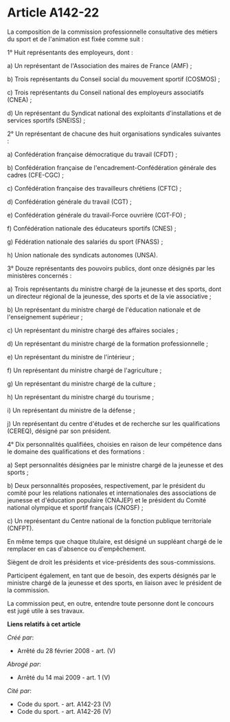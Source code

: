 # Article A142-22

La composition de la commission professionnelle consultative des métiers du sport et de l'animation est fixée comme suit :

1° Huit représentants des employeurs, dont :

a) Un représentant de l'Association des maires de France (AMF) ;

b) Trois représentants du Conseil social du mouvement sportif (COSMOS) ;

c) Trois représentants du Conseil national des employeurs associatifs (CNEA) ;

d) Un représentant du Syndicat national des exploitants d'installations et de services sportifs (SNEISS) ;

2° Un représentant de chacune des huit organisations syndicales suivantes :

a) Confédération française démocratique du travail (CFDT) ;

b) Confédération française de l'encadrement-Confédération générale des cadres (CFE-CGC) ;

c) Confédération française des travailleurs chrétiens (CFTC) ;

d) Confédération générale du travail (CGT) ;

e) Confédération générale du travail-Force ouvrière (CGT-FO) ;

f) Confédération nationale des éducateurs sportifs (CNES) ;

g) Fédération nationale des salariés du sport (FNASS) ;

h) Union nationale des syndicats autonomes (UNSA).

3° Douze représentants des pouvoirs publics, dont onze désignés par les ministères concernés :

a) Trois représentants du ministre chargé de la jeunesse et des sports, dont un directeur régional de la jeunesse, des sports
et de la vie associative ;

b) Un représentant du ministre chargé de l'éducation nationale et de l'enseignement supérieur ;

c) Un représentant du ministre chargé des affaires sociales ;

d) Un représentant du ministre chargé de la formation professionnelle ;

e) Un représentant du ministre de l'intérieur ;

f) Un représentant du ministre chargé de l'agriculture ;

g) Un représentant du ministre chargé de la culture ;

h) Un représentant du ministre chargé du tourisme ;

i) Un représentant du ministre de la défense ;

j) Un représentant du centre d'études et de recherche sur les qualifications (CEREQ), désigné par son président.

4° Dix personnalités qualifiées, choisies en raison de leur compétence dans le domaine des qualifications et des formations :

a) Sept personnalités désignées par le ministre chargé de la jeunesse et des sports ;

b) Deux personnalités proposées, respectivement, par le président du comité pour les relations nationales et internationales
des associations de jeunesse et d'éducation populaire (CNAJEP) et le président du Comité national olympique et sportif
français (CNOSF) ;

c) Un représentant du Centre national de la fonction publique territoriale (CNFPT).

En même temps que chaque titulaire, est désigné un suppléant chargé de le remplacer en cas d'absence ou d'empêchement.

Siègent de droit les présidents et vice-présidents des sous-commissions.

Participent également, en tant que de besoin, des experts désignés par le ministre chargé de la jeunesse et des sports, en
liaison avec le président de la commission.

La commission peut, en outre, entendre toute personne dont le concours est jugé utile à ses travaux.

**Liens relatifs à cet article**

_Créé par_:

  - Arrêté du 28 février 2008 - art. (V)

_Abrogé par_:

  - Arrêté du 14 mai 2009 - art. 1 (V)

_Cité par_:

  - Code du sport. - art. A142-23 (V)
  - Code du sport. - art. A142-26 (V)
